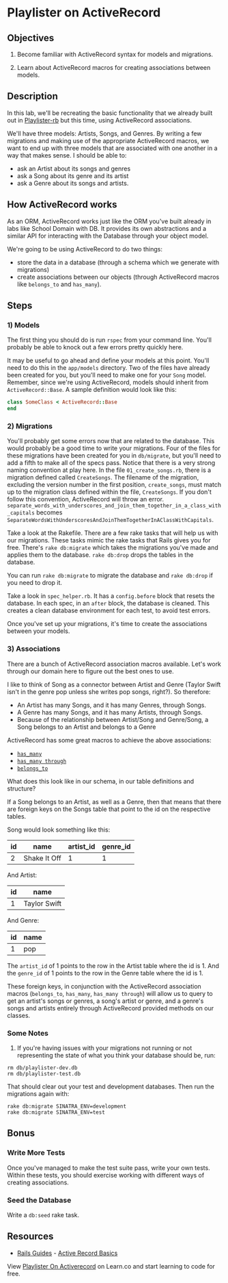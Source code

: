 # Playlister on ActiveRecord

## Objectives

1) Become familiar with ActiveRecord syntax for models and migrations.

2) Learn about ActiveRecord macros for creating associations between models.

## Description

In this lab, we'll be recreating the basic functionality that we already built out in 
[Playlister-rb](http://learn.co/lessons/940) but this time, using ActiveRecord associations.

We'll have three models: Artists, Songs, and Genres. By writing a few migrations and making use of the
appropriate ActiveRecord macros, we want to end up with three models that are associated with one
another in a way that makes sense. I should be able to:

- ask an Artist about its songs and genres
- ask a Song about its genre and its artist
- ask a Genre about its songs and artists.

## How ActiveRecord works

As an ORM, ActiveRecord works just like the ORM you've built already in labs like School Domain with
DB. It provides its own abstractions and a similar API for interacting with the Database through your
object model.

We're going to be using ActiveRecord to do two things:
- store the data in a database (through a schema which we generate with migrations)
- create associations between our objects (through ActiveRecord macros like `belongs_to` and `has_many`).

## Steps

### 1) Models

The first thing you should do is run `rspec` from your command line. You'll probably be
able to knock out a few errors pretty quickly here.

It may be useful to go ahead and define your models at this point. You'll need to do this
in the `app/models` directory. Two of the files have already been created for you, but you'll
need to make one for your `Song` model. Remember, since we're using ActiveRecord, models should
inherit from `ActiveRecord::Base`. A sample definition would look like this:

  ```ruby
  class SomeClass < ActiveRecord::Base
  end
  ```

### 2) Migrations

You'll probably get some errors now that are related to the database. This would probably be a good time to write your migrations. Four of the files for these migrations have been created for you in `db/migrate`, but you'll need to add a fifth to make all of the specs pass. Notice that there is a very strong naming convention at play here. In the file `01_create_songs.rb`, there is a migration defined called `CreateSongs`. The filename of the migration, excluding the version number in the first position, `create_songs`, must match up to the migration class defined within the file, `CreateSongs`. If you don't follow this convention, ActiveRecord will throw an error. `separate_words_with_underscores_and_join_them_together_in_a_class_with_capitals` becomes `SeparateWordsWithUnderscoresAndJoinThemTogetherInAClassWithCapitals`.

Take a look at the Rakefile. There are a few rake tasks that will help us with our migrations. These tasks mimic the rake tasks that Rails gives you for free. There's `rake db:migrate` which takes the migrations you've made and applies them to the database. `rake db:drop` drops the tables in the database.

You can run `rake db:migrate` to migrate the database and `rake db:drop` if you need to drop it.

Take a look in `spec_helper.rb`. It has a `config.before` block that resets the database. In each spec, in an `after` block, the database is cleaned. This creates a clean database environment for each test, to avoid test errors.

Once you've set up your migrations, it's time to create the associations between your models.

### 3) Associations

There are a bunch of ActiveRecord association macros available. Let's work through our domain here to figure out the best ones to use.

I like to think of Song as a connector between Artist and Genre (Taylor Swift isn't in the genre pop unless she writes pop songs, right?). So therefore:

* An Artist has many Songs, and it has many Genres, through Songs.
* A Genre has many Songs, and it has many Artists, through Songs.
* Because of the relationship between Artist/Song and Genre/Song, a Song belongs to an Artist and belongs to a Genre

ActiveRecord has some great macros to achieve the above associations:

* [`has_many`](http://guides.rubyonrails.org/association_basics.html#the-has-many-association)
* [`has_many through`](http://guides.rubyonrails.org/association_basics.html#the-has-many-through-association)
* [`belongs_to`](http://guides.rubyonrails.org/association_basics.html#the-belongs-to-association)

What does this look like in our schema, in our table definitions and structure?

If a Song belongs to an Artist, as well as a Genre, then that means that there are foreign keys on the Songs table that point to the id on the respective tables.

Song would look something like this:

|id |name        |artist_id |genre_id |
|---|------------|----------|---------|
|2  |Shake It Off|1         |1        |

And Artist:

|id |name         |
|---|-------------|
|1  |Taylor Swift |

And Genre:

|id |name |
|---|-----|
|1  |pop  |

The `artist_id` of 1 points to the row in the Artist table where the id is 1. And the `genre_id` of 1 points to the row in the Genre table where the id is 1.

These foreign keys, in conjunction with the ActiveRecord association macros (`belongs_to`, `has_many`, `has_many through`) will allow us to query to get an artist's songs or genres, a song's artist or genre, and a genre's songs and artists entirely through ActiveRecord provided methods on our classes.

### Some Notes

1. If you're having issues with your migrations not running or not representing the state of what you think your database should be, run:

```
rm db/playlister-dev.db
rm db/playlister-test.db
```

That should clear out your test and development databases. Then run the migrations again with:

```
rake db:migrate SINATRA_ENV=development
rake db:migrate SINATRA_ENV=test
```

## Bonus

### Write More Tests

Once you've managed to make the test suite pass, write your own tests. Within these tests, you should exercise working with different ways of creating associations.


### Seed the Database

Write a `db:seed` rake task.

## Resources

* [Rails Guides](http://guides.rubyonrails.org/) - [Active Record Basics](http://guides.rubyonrails.org/association_basics.html)

<p class='util--hide'>View <a href='https://learn.co/lessons/playlister-on-activerecord'>Playlister On Activerecord</a> on Learn.co and start learning to code for free.</p>
